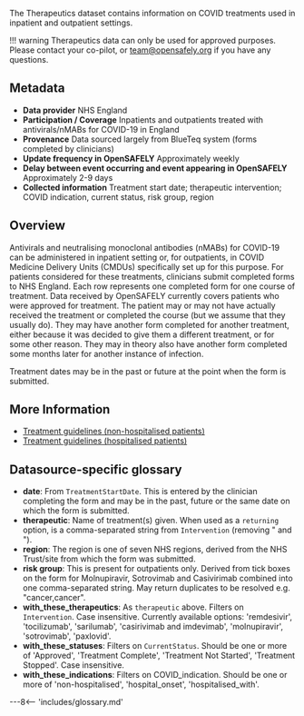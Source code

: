 The Therapeutics dataset contains information on COVID treatments used in inpatient and outpatient settings. 

!!! warning
    Therapeutics data can only be used for approved purposes.
    Please contact your co-pilot, or <team@opensafely.org> if you have any questions.

## Metadata

* **Data provider** NHS England 
* **Participation / Coverage** Inpatients and outpatients treated with antivirals/nMABs for COVID-19 in England
* **Provenance** Data sourced largely from BlueTeq system (forms completed by clinicians)
* **Update frequency in OpenSAFELY** Approximately weekly
* **Delay between event occurring and event appearing in OpenSAFELY** Approximately 2-9 days
* **Collected information** Treatment start date; therapeutic intervention; COVID indication, current status, risk group, region
 

## Overview
Antivirals and neutralising monoclonal antibodies (nMABs) for COVID-19 can be administered in inpatient setting or, for outpatients, in COVID Medicine Delivery Units (CMDUs) specifically set up for this purpose. For patients considered for these treatments, clinicians submit completed forms to NHS England. Each row represents one completed form for one course of treatment. Data received by OpenSAFELY currently covers patients who were approved for treatment. The patient may or may not have actually received the treatment or completed the course (but we assume that they usually do). They may have another form completed for another treatment, either because it was decided to give them a different treatment, or for some other reason. They may in theory also have another form completed some months later for another instance of infection.

Treatment dates may be in the past or future at the point when the form is submitted. 


## More Information

* [Treatment guidelines (non-hospitalised patients)](https://www.england.nhs.uk/coronavirus/publication/interim-clinical-commissioning-policy-neutralising-monoclonal-antibodies-or-antivirals-for-non-hospitalised-patients-with-covid-19/)
* [Treatment guidelines (hospitalised patients)](https://www.england.nhs.uk/coronavirus/publication/neutralising-monoclonal-antibodies-and-intravenous-antivirals-in-the-treatment-of-covid-19-in-hospitalised-patients/)

## Datasource-specific glossary

* **date**: From `TreatmentStartDate`. This is entered by the clinician completing the form and may be in the past, future or the same date on which the form is submitted.
* **therapeutic**: Name of treatment(s) given. When used as a `returning` option, is a comma-separated string from `Intervention` (removing " and "). 
* **region**: The region is one of seven NHS regions, derived from the NHS Trust/site from which the form was submitted.
* **risk group**: This is present for outpatients only. Derived from tick boxes on the form for Molnupiravir, Sotrovimab and Casivirimab combined into one comma-separated string. May return duplicates to be resolved e.g. "cancer,cancer".
* **with_these_therapeutics**: As `therapeutic` above. Filters on `Intervention`. Case insensitive. Currently available options: 'remdesivir', 'tocilizumab', 'sarilumab', 'casirivimab and imdevimab', 'molnupiravir', 'sotrovimab', 'paxlovid'.
* **with_these_statuses**: Filters on `CurrentStatus`. Should be one or more of 'Approved', 'Treatment Complete', 'Treatment Not Started', 'Treatment Stopped'. 
Case insensitive.
* **with_these_indications**: Filters on COVID_indication. Should be one or more of 'non-hospitalised', 'hospital_onset', 'hospitalised_with'. 


---8<-- 'includes/glossary.md'
